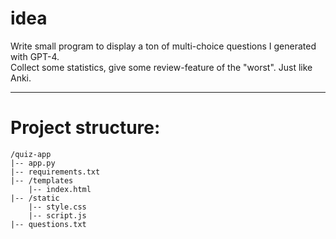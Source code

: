 # idea
Write small program to display a ton of multi-choice questions I generated with GPT-4.  
Collect some statistics, give some review-feature of the "worst". Just like Anki.

-----

# Project structure:
```
/quiz-app
|-- app.py
|-- requirements.txt
|-- /templates
    |-- index.html
|-- /static
    |-- style.css
    |-- script.js
|-- questions.txt
```
